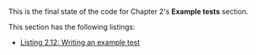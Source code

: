 
This is the final state of the code for Chapter 2's **Example tests** section.

This section has the following listings:

- [Listing 2.12: Writing an example test](../../all-listings/02-idioms-and-testing/12-writing-an-example-test.md)
